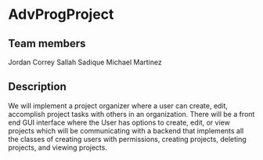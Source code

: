 # AdvProgProject
## Team members
Jordan Correy
Sallah Sadique
Michael Martinez

## Description
We will implement a project organizer where a user can create, edit, accomplish project tasks with others in an organization. There will be a front end GUI interface where the User has options to create, edit, or view projects which will be communicating with a backend that implements all the classes of creating users with permissions, creating projects, deleting projects, and viewing projects.

